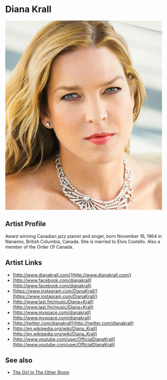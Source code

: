 # Diana Krall

![](../../assets/artists/Diana_Krall.png)

## Artist Profile

Award winning Canadian jazz pianist and singer, born November 16, 1964 in Nanaimo, British Columbia, Canada. She is married to Elvis Costello. Also a member of the Order Of Canada.

## Artist Links

- [http://www.dianakrall.com/](http://www.dianakrall.com/)
- [http://www.facebook.com/dianakrall](http://www.facebook.com/dianakrall)
- [https://www.instagram.com/DianaKrall/](https://www.instagram.com/DianaKrall/)
- [http://www.last.fm/music/Diana+Krall](http://www.last.fm/music/Diana+Krall)
- [http://www.myspace.com/dianakrall](http://www.myspace.com/dianakrall)
- [http://twitter.com/dianakrall](http://twitter.com/dianakrall)
- [http://en.wikipedia.org/wiki/Diana_Krall](http://en.wikipedia.org/wiki/Diana_Krall)
- [http://www.youtube.com/user/OfficialDianaKrall](http://www.youtube.com/user/OfficialDianaKrall)


## See also

- [The Girl In The Other Room](The_Girl_In_The_Other_Room.md)
